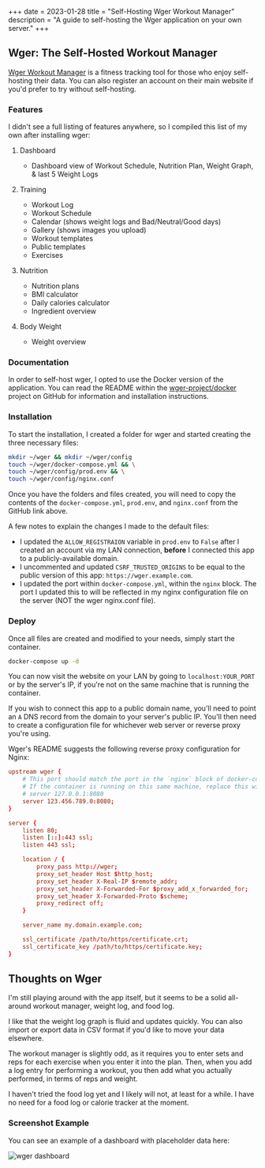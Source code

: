 +++
date = 2023-01-28
title = "Self-Hosting Wger Workout Manager"
description = "A guide to self-hosting the Wger application on your own server."
+++

## Wger: The Self-Hosted Workout Manager

[Wger Workout Manager](https://wger.de) is a fitness tracking tool for
those who enjoy self-hosting their data. You can also register an
account on their main website if you'd prefer to try without
self-hosting.

### Features

I didn't see a full listing of features anywhere, so I compiled this
list of my own after installing wger:

1.  Dashboard

    -   Dashboard view of Workout Schedule, Nutrition Plan, Weight
        Graph, & last 5 Weight Logs

2.  Training

    -   Workout Log
    -   Workout Schedule
    -   Calendar (shows weight logs and Bad/Neutral/Good days)
    -   Gallery (shows images you upload)
    -   Workout templates
    -   Public templates
    -   Exercises

3.  Nutrition

    -   Nutrition plans
    -   BMI calculator
    -   Daily calories calculator
    -   Ingredient overview

4.  Body Weight

    -   Weight overview

### Documentation

In order to self-host wger, I opted to use the Docker version of the
application. You can read the README within the
[wger-project/docker](https://github.com/wger-project/docker) project on
GitHub for information and installation instructions.

### Installation

To start the installation, I created a folder for wger and started
creating the three necessary files:

```sh
mkdir ~/wger && mkdir ~/wger/config
touch ~/wger/docker-compose.yml && \
touch ~/wger/config/prod.env && \
touch ~/wger/config/nginx.conf
```

Once you have the folders and files created, you will need to copy the
contents of the `docker-compose.yml`, `prod.env`,
and `nginx.conf` from the GitHub link above.

A few notes to explain the changes I made to the default files:

-   I updated the `ALLOW_REGISTRAION` variable in
    `prod.env` to `False` after I created an
    account via my LAN connection, **before** I connected this app to a
    publicly-available domain.
-   I uncommented and updated `CSRF_TRUSTED_ORIGINS` to be
    equal to the public version of this app:
    `https://wger.example.com`.
-   I updated the port within `docker-compose.yml`, within
    the `nginx` block. The port I updated this to will be
    reflected in my nginx configuration file on the server (NOT the wger
    nginx.conf file).

### Deploy

Once all files are created and modified to your needs, simply start the
container.

```sh
docker-compose up -d
```

You can now visit the website on your LAN by going to
`localhost:YOUR_PORT` or by the server's IP, if you're not
on the same machine that is running the container.

If you wish to connect this app to a public domain name, you'll need to
point an `A` DNS record from the domain to your server's
public IP. You'll then need to create a configuration file for
whichever web server or reverse proxy you're using.

Wger's README suggests the following reverse proxy configuration for
Nginx:

```conf
upstream wger {
    # This port should match the port in the `nginx` block of docker-compose.yml
    # If the container is running on this same machine, replace this with 
    # server 127.0.0.1:8080
    server 123.456.789.0:8080;
}

server {
    listen 80;
    listen [::]:443 ssl;
    listen 443 ssl;

    location / {
        proxy_pass http://wger;
        proxy_set_header Host $http_host;
        proxy_set_header X-Real-IP $remote_addr;
        proxy_set_header X-Forwarded-For $proxy_add_x_forwarded_for;
        proxy_set_header X-Forwarded-Proto $scheme;
        proxy_redirect off;
    }

    server_name my.domain.example.com;

    ssl_certificate /path/to/https/certificate.crt;
    ssl_certificate_key /path/to/https/certificate.key;
}
```

## Thoughts on Wger

I'm still playing around with the app itself, but it seems to be a
solid all-around workout manager, weight log, and food log.

I like that the weight log graph is fluid and updates quickly. You can
also import or export data in CSV format if you'd like to move your
data elsewhere.

The workout manager is slightly odd, as it requires you to enter sets
and reps for each exercise when you enter it into the plan. Then, when
you add a log entry for performing a workout, you then add what you
actually performed, in terms of reps and weight.

I haven't tried the food log yet and I likely will not, at least for a
while. I have no need for a food log or calorie tracker at the moment.

### Screenshot Example

You can see an example of a dashboard with placeholder data here:

![wger dashboard](https://img.cleberg.net/blog/20230128-wger/wger.png)
